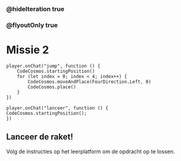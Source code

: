 ### @hideIteration true
### @flyoutOnly true
# Missie 2
```blocks
player.onChat("jump", function () {
    CodeCosmos.startingPosition()
    for (let index = 0; index < 4; index++) {
        CodeCosmos.moveAndPlace(FourDirection.Left, 0)
        CodeCosmos.place()
    }
})
```

```template
player.onChat("lanceer", function () {
CodeCosmos.startingPosition();
})
```
## Lanceer de raket!
Volg de instructies op het leerplatform om de opdracht op te lossen.